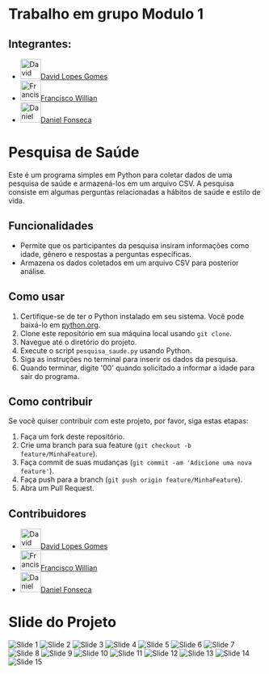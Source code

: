 # Trabalho em grupo Modulo 1
## Integrantes: 
- <img src="https://avatars.githubusercontent.com/u/47571290?v=4" alt="David Lopes Gomes" style="width: 40px; height: 40px;">[David Lopes Gomes](https://github.com/davidlgomes)
- <img src="https://avatars.githubusercontent.com/u/113522254?v=4" alt="Francisco Willian" style="width: 40px; height: 40px;">[Francisco Willian](https://github.com/WillianXG)
- <img src="https://avatars.githubusercontent.com/u/114073975?v=4" alt="Daniel Fonseca" style="width: 40px; height: 40px;">[Daniel Fonseca](https://github.com/Dannfonseca)

# Pesquisa de Saúde

Este é um programa simples em Python para coletar dados de uma pesquisa de saúde e armazená-los em um arquivo CSV. A pesquisa consiste em algumas perguntas relacionadas a hábitos de saúde e estilo de vida.

## Funcionalidades

- Permite que os participantes da pesquisa insiram informações como idade, gênero e respostas a perguntas específicas.
- Armazena os dados coletados em um arquivo CSV para posterior análise.

## Como usar

1. Certifique-se de ter o Python instalado em seu sistema. Você pode baixá-lo em [python.org](https://www.python.org/).
2. Clone este repositório em sua máquina local usando `git clone`.
3. Navegue até o diretório do projeto.
4. Execute o script `pesquisa_saude.py` usando Python.
5. Siga as instruções no terminal para inserir os dados da pesquisa.
6. Quando terminar, digite '00' quando solicitado a informar a idade para sair do programa.

## Como contribuir

Se você quiser contribuir com este projeto, por favor, siga estas etapas:

1. Faça um fork deste repositório.
2. Crie uma branch para sua feature (`git checkout -b feature/MinhaFeature`).
3. Faça commit de suas mudanças (`git commit -am 'Adicione uma nova feature'`).
4. Faça push para a branch (`git push origin feature/MinhaFeature`).
5. Abra um Pull Request.

## Contribuidores

- <img src="https://avatars.githubusercontent.com/u/47571290?v=4" alt="David Lopes Gomes" style="width: 40px; height: 40px;">[David Lopes Gomes](https://github.com/davidlgomes)
- <img src="https://avatars.githubusercontent.com/u/113522254?v=4" alt="Francisco Willian" style="width: 40px; height: 40px;">[Francisco Willian](https://github.com/WillianXG)
- <img src="https://avatars.githubusercontent.com/u/114073975?v=4" alt="Daniel Fonseca" style="width: 40px; height: 40px;">[Daniel Fonseca](https://github.com/Dannfonseca)

# Slide do Projeto

![Slide 1](https://github.com/davidlgomes/trabalhoGrupo1/assets/47571290/e5afe4f5-6484-40f3-8f90-ae85e5907637)
![Slide 2](https://github.com/davidlgomes/trabalhoGrupo1/assets/47571290/7b7b45c0-476e-4014-9309-2001533300e7)
![Slide 3](https://github.com/davidlgomes/trabalhoGrupo1/assets/47571290/beb28fc4-c1b9-48fe-85dc-ebf8686361a1)
![Slide 4](https://github.com/davidlgomes/trabalhoGrupo1/assets/47571290/cb4128a6-5f9d-46f0-bcae-516c39c4bfe0)
![Slide 5](https://github.com/davidlgomes/trabalhoGrupo1/assets/47571290/56e53a26-176f-4bbb-a96a-8b1507a023d8)
![Slide 6](https://github.com/davidlgomes/trabalhoGrupo1/assets/47571290/21e03591-d0f7-493e-887e-fa5d2ad15a26)
![Slide 7](https://github.com/davidlgomes/trabalhoGrupo1/assets/47571290/639bae1b-0c76-4e37-a6a3-69a3420b90ae)
![Slide 8](https://github.com/davidlgomes/trabalhoGrupo1/assets/47571290/593b131a-adb4-4398-8150-b895148819f4)
![Slide 9](https://github.com/davidlgomes/trabalhoGrupo1/assets/47571290/0381190f-6f25-4dac-bf01-9092a496e154)
![Slide 10](https://github.com/davidlgomes/trabalhoGrupo1/assets/47571290/cba46c20-08ae-4098-b559-afbefaf94f3d)
![Slide 11](https://github.com/davidlgomes/trabalhoGrupo1/assets/47571290/dcefa352-1e94-4a0d-9855-b19e2407cb1d)
![Slide 12](https://github.com/davidlgomes/trabalhoGrupo1/assets/47571290/fc823ac5-8405-4854-bf0e-c5bd4223f2eb)
![Slide 13](https://github.com/davidlgomes/trabalhoGrupo1/assets/47571290/8b99db07-c58b-418e-bc78-756659748920)
![Slide 14](https://github.com/davidlgomes/trabalhoGrupo1/assets/47571290/1b9154bf-a583-4842-bbc8-920695e4ba45)
![Slide 15](https://github.com/davidlgomes/trabalhoGrupo1/assets/47571290/ce642561-c776-4c16-8c6b-2dfa7ba1201f)

